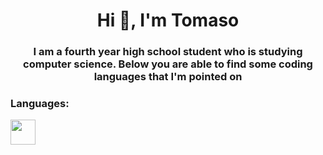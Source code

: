 <h1 align="center">Hi 👋, I'm Tomaso</h1>
<h3 align="center">I am a fourth year high school student who is studying computer science. Below you are able to find some coding languages that I'm pointed on</h3>

<h3 align="left">Languages:</h3>
<p align="left"> <img src="https://www.google.com/url?sa=i&url=http%3A%2F%2Fwww.stickpng.com%2Fimg%2Ficons-logos-emojis%2Ftech-companies%2Fpython-logo&psig=AOvVaw3c2iVlYzZCT6yvAtsG6d0m&ust=1653940681162000&source=images&cd=vfe&ved=0CAwQjRxqFwoTCIDtkKm_hfgCFQAAAAAdAAAAABAD" width="40" height="40"/></p>
